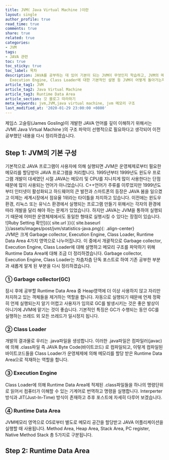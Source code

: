 ```yaml
---
title: JVM( Java Virtual Machine )이란
layout: single
author_profile: true
read_time: true
comments: true
share: true
related: true
categories:
- JVM
tags:
- JAVA 관련
toc: true
toc_sticky: true
toc_label: 목차
description: JAVA를 공부하는 데 있어 기본이 되는 JVM이 무엇인지 학습하고, JVM의 메모리 구조와 Garbage collector,
  Execution Engine, Class Loader에 대한 기본적인 설명 등 JVM이 어떻게 돌아가는지에 대한 기초를 잡는 게시물
article_tag1: JVM
article_tag2: Java Virtual Machine
article_tag3: Runtime Data Area
article_section: 깃 블로그 따라하기
meta_keywords: jvm,JVM,java virtual machine, jvm 메모리 구조
last_modified_at: '2020-01-29 23:00:00 +0800'
---
```


제임스 고슬링(James Gosling)이 개발한 JAVA 언어를 깊이 이해하기 위해서는 JVM( Java Virtual Machine )의 구조 파악이 선행적으로 필요하다고 생각되어 이전 공부했던 내용을 다시 정리하겠습니다.

## Step 1:  JVM의 기본 구성
기본적으로 JAVA 프로그램이 사용자에 의해 실행되면 JVM은 운영체제로부터 필요한 메모리를 할당받아 JAVA 프로그램을 처리합니다. 1995년부터 1999년도 윈도우 프로그램 개발이 대세였던 시절 JAVA는 메모리 및 CPU를 지나치게 많이 사용한다는 단점 때문에 많이 사용되는 언어가 아니었습니다. C++언어가 주류를 이루었지만 1999년도부터 인터넷이 활성화되고 하드웨어의 큰 발전과 스마트폰의 등장은 JAVA 붐을 일으켰고 이제는 세계시장에서 점유율 1위라는 타이틀을 차지하고 있습니다. 이전에는 윈도우환경, 리눅스 또는 유닉스 환경에서 실행되는 프로그램 만들기 위해서는 각자의 환경에 따라 개발을 달리 해야 하는 문제가 있었습니다. 하지만 JAVA는 JVM을 통하여 실행되기 때문에 어떠한 운영체제에서도 동일한 형태로 실행시킬 수 있다는  장점이 있습니다.<br/>
![Ruby Setting 확인]({{ site.url }}{{ site.baseurl }}/assets/images/post/jvm/statistics-java.png){: .align-center}
<br/>
 JVM은 크게 Garbage collector, Execution Engine, Class Loader, Runtime Data Area 4가지 영역으로 나누어집니다. 이 중에서 개괄적으로 Garbage collector, Execution Engine, Class Loader에 대해 설명하고 메모리 구조를 파악하기 위해 Runtime Data Area에 대해 조금 더 정리하겠습니다. Garbage collector, Execution Engine, Class Loader는 차츰차츰 단독 포스트로 하여 기존 공부한 부분과 새롭게 알게 된 부분을 다시 정리하겠습니다.
 
### ① Garbage collector(GC)
잠시 후에 공부할 Runtime Data Area  중 Heap영역에 더 이상 사용하지 않고 자리만 차지하고 있는 객체들을 제거하는 역할을 합니다. 자동으로 실행되기 때문에 언제 정확히 언제 실행되는지 알기 어렵고 사용자가 임의로 GC를 발생시키는 것은 좋은 발상이 아니기에 JVM에 맡기는 것이 좋습니다. 기본적인 특징은 GC가 수행되는 동안 GC를 실행하는 쓰레드 외 모든 쓰레드가 일시정지 됩니다.

### ② Class Loader
개발의 결과물로 우리는  .java파일을 생성합니다. 이러한 .java파일은 컴파일러(javac)에 의해 .class파일 즉 JAVA Byte Code(바이트코드) 로 컴파일되고, 이렇게 컴파일된 바이트코드들을 Class Loader가 운영체제에 의해 메모리를 할당 받은 Runtime Data Area으로 적재하는 역할을 합니다.

### ③ Execution Engine
 Class Loader에 의해 Runtime Data Area에 적제된 .class파일들을 하나의 명령단위로 읽어서 컴퓨터가 이해할 수 있는 기계어로 번역하고 명령을 실행합니다.  Interperter방식과  JIT(Just-In-Time) 방식이 존재하고 추후 포스트에 자세히 다루어 보겠습니다.
	
### ④ Runtime Data Area
JVM메모리 영역으로 OS로부터 별도로 메모리 공간을 할당받고 JAVA 어플리케이션을 실행할 때 사용됩니다. Method Area, Heap Area, Stack Area, PC register, Native Method Stack 총 5가지로 구분됩니다.

## Step 2:  Runtime Data Area
